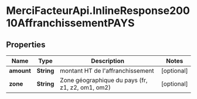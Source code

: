 # MerciFacteurApi.InlineResponse20010AffranchissementPAYS

## Properties
Name | Type | Description | Notes
------------ | ------------- | ------------- | -------------
**amount** | **String** | montant HT de l&#x27;affranchissement | [optional] 
**zone** | **String** | Zone géographique du pays (fr, z1, z2, om1, om2) | [optional] 
